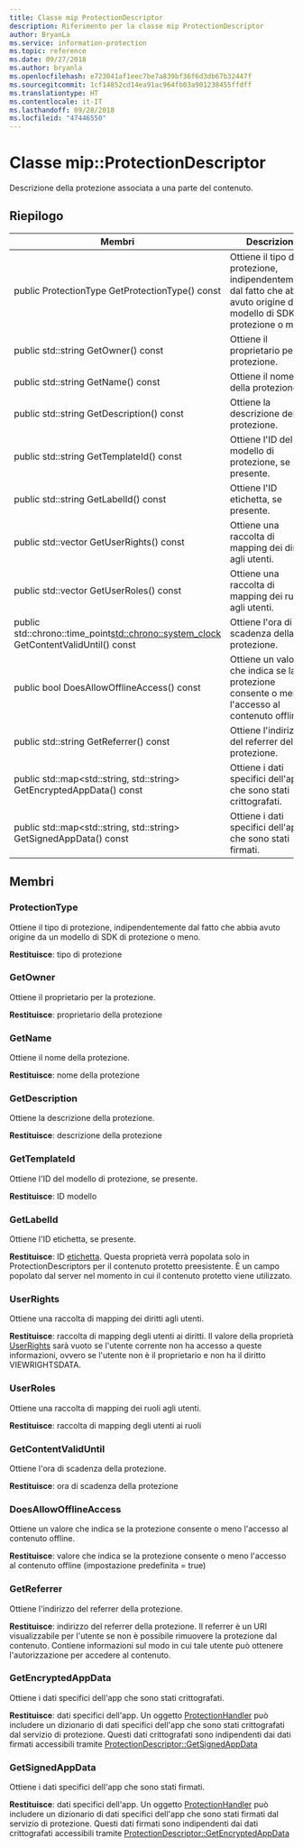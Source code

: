 ```yaml
---
title: Classe mip ProtectionDescriptor
description: Riferimento per la classe mip ProtectionDescriptor
author: BryanLa
ms.service: information-protection
ms.topic: reference
ms.date: 09/27/2018
ms.author: bryanla
ms.openlocfilehash: e723041af1eec7be7a839bf36f6d3db67b32447f
ms.sourcegitcommit: 1cf14852cd14ea91ac964fb03a901238455ffdff
ms.translationtype: HT
ms.contentlocale: it-IT
ms.lasthandoff: 09/28/2018
ms.locfileid: "47446550"
---
```

# <a name="class-mipprotectiondescriptor"></a>Classe mip::ProtectionDescriptor 
Descrizione della protezione associata a una parte del contenuto.
  
## <a name="summary"></a>Riepilogo
 Membri                        | Descrizioni                                
--------------------------------|---------------------------------------------
 public ProtectionType GetProtectionType() const  |  Ottiene il tipo di protezione, indipendentemente dal fatto che abbia avuto origine da un modello di SDK di protezione o meno.
 public std::string GetOwner() const  |  Ottiene il proprietario per la protezione.
 public std::string GetName() const  |  Ottiene il nome della protezione.
 public std::string GetDescription() const  |  Ottiene la descrizione della protezione.
 public std::string GetTemplateId() const  |  Ottiene l'ID del modello di protezione, se presente.
 public std::string GetLabelId() const  |  Ottiene l'ID etichetta, se presente.
public std::vector<UserRights> GetUserRights() const  |  Ottiene una raccolta di mapping dei diritti agli utenti.
public std::vector<UserRoles> GetUserRoles() const  |  Ottiene una raccolta di mapping dei ruoli agli utenti.
public std::chrono::time_point<std::chrono::system_clock> GetContentValidUntil() const  |  Ottiene l'ora di scadenza della protezione.
 public bool DoesAllowOfflineAccess() const  |  Ottiene un valore che indica se la protezione consente o meno l'accesso al contenuto offline.
 public std::string GetReferrer() const  |  Ottiene l'indirizzo del referrer della protezione.
public std::map<std::string, std::string> GetEncryptedAppData() const  |  Ottiene i dati specifici dell'app che sono stati crittografati.
public std::map<std::string, std::string> GetSignedAppData() const  |  Ottiene i dati specifici dell'app che sono stati firmati.
  
## <a name="members"></a>Membri
  
### <a name="protectiontype"></a>ProtectionType
Ottiene il tipo di protezione, indipendentemente dal fatto che abbia avuto origine da un modello di SDK di protezione o meno.

  
**Restituisce**: tipo di protezione
  
### <a name="getowner"></a>GetOwner
Ottiene il proprietario per la protezione.

  
**Restituisce**: proprietario della protezione
  
### <a name="getname"></a>GetName
Ottiene il nome della protezione.

  
**Restituisce**: nome della protezione
  
### <a name="getdescription"></a>GetDescription
Ottiene la descrizione della protezione.

  
**Restituisce**: descrizione della protezione
  
### <a name="gettemplateid"></a>GetTemplateId
Ottiene l'ID del modello di protezione, se presente.

  
**Restituisce**: ID modello
  
### <a name="getlabelid"></a>GetLabelId
Ottiene l'ID etichetta, se presente.

  
**Restituisce**: ID [etichetta](class_mip_label.md). Questa proprietà verrà popolata solo in ProtectionDescriptors per il contenuto protetto preesistente. È un campo popolato dal server nel momento in cui il contenuto protetto viene utilizzato.
  
### <a name="userrights"></a>UserRights
Ottiene una raccolta di mapping dei diritti agli utenti.

  
**Restituisce**: raccolta di mapping degli utenti ai diritti. Il valore della proprietà [UserRights](class_mip_userrights.md) sarà vuoto se l'utente corrente non ha accesso a queste informazioni, ovvero se l'utente non è il proprietario e non ha il diritto VIEWRIGHTSDATA.
  
### <a name="userroles"></a>UserRoles
Ottiene una raccolta di mapping dei ruoli agli utenti.

  
**Restituisce**: raccolta di mapping degli utenti ai ruoli
  
### <a name="getcontentvaliduntil"></a>GetContentValidUntil
Ottiene l'ora di scadenza della protezione.

  
**Restituisce**: ora di scadenza della protezione
  
### <a name="doesallowofflineaccess"></a>DoesAllowOfflineAccess
Ottiene un valore che indica se la protezione consente o meno l'accesso al contenuto offline.

  
**Restituisce**: valore che indica se la protezione consente o meno l'accesso al contenuto offline (impostazione predefinita = true)
  
### <a name="getreferrer"></a>GetReferrer
Ottiene l'indirizzo del referrer della protezione.

  
**Restituisce**: indirizzo del referrer della protezione. Il referrer è un URI visualizzabile per l'utente se non è possibile rimuovere la protezione dal contenuto. Contiene informazioni sul modo in cui tale utente può ottenere l'autorizzazione per accedere al contenuto.
  
### <a name="getencryptedappdata"></a>GetEncryptedAppData
Ottiene i dati specifici dell'app che sono stati crittografati.

  
**Restituisce**: dati specifici dell'app. Un oggetto [ProtectionHandler](class_mip_protectionhandler.md) può includere un dizionario di dati specifici dell'app che sono stati crittografati dal servizio di protezione. Questi dati crittografati sono indipendenti dai dati firmati accessibili tramite [ProtectionDescriptor::GetSignedAppData](class_mip_protectiondescriptor.md#getsignedappdata)
  
### <a name="getsignedappdata"></a>GetSignedAppData
Ottiene i dati specifici dell'app che sono stati firmati.

  
**Restituisce**: dati specifici dell'app. Un oggetto [ProtectionHandler](class_mip_protectionhandler.md) può includere un dizionario di dati specifici dell'app che sono stati firmati dal servizio di protezione. Questi dati firmati sono indipendenti dai dati crittografati accessibili tramite [ProtectionDescriptor::GetEncryptedAppData](class_mip_protectiondescriptor.md#getencryptedappdata)